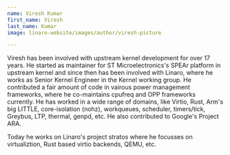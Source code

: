 ```yaml
---
name: Viresh Kumar
first_name: Viresh
last_name: Kumar
image: linaro-website/images/author/viresh-picture

---
```


Viresh has been involved with upstream kernel development for over 17 years. He started as maintainer for ST Microelectronics's SPEAr platform in upstream kernel and since then has been involved with Linaro, where he works as Senior Kernel Engineer in the Kernel working group. He contributed a fair amount of code in vairous power management frameworks, where he co-maintains cpufreq and OPP frameworks currently. He has worked in a wide range of domains, like Virtio, Rust, Arm's big LITTLE, core-isolation (nohz), workqueues, scheduler, timers/tick, Greybus, LTP, thermal, genpd, etc. He also contributed to Google's Project ARA.

Today he works on Linaro's project stratos where he focusses on virtualiztion, Rust based virtio backends, QEMU, etc.
